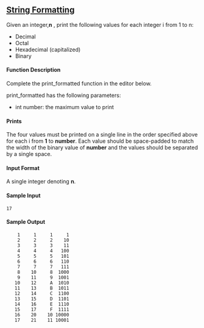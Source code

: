 ## **[String Formatting](https://www.hackerrank.com/challenges/python-string-formatting)**
Given an integer,**n** , print the following values for each integer i from 1 to n:

- Decimal
- Octal
- Hexadecimal (capitalized)
- Binary

#### Function Description

Complete the print_formatted function in the editor below.

print_formatted has the following parameters:

* int number: the maximum value to print

#### Prints

The four values must be printed on a single line in the order specified above for each i from **1** to **number**. Each value should be space-padded to match the width of the binary value of **number** and the values should be separated by a single space.

#### Input Format

A single integer denoting **n**.

#### Sample Input
```
17
```

#### Sample Output
```
    1     1     1     1
    2     2     2    10
    3     3     3    11
    4     4     4   100
    5     5     5   101
    6     6     6   110
    7     7     7   111
    8    10     8  1000
    9    11     9  1001
   10    12     A  1010
   11    13     B  1011
   12    14     C  1100
   13    15     D  1101
   14    16     E  1110
   15    17     F  1111
   16    20    10 10000
   17    21    11 10001
```